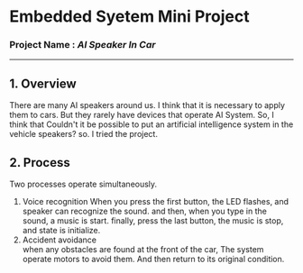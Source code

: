 # **Embedded Syetem Mini Project**
### Project Name : *AI Speaker In Car*
----------------------
## **1. Overview**
There are many AI speakers around us. I think that it is necessary to apply them to cars. But they rarely have devices that operate AI System. So, I think that Couldn't it be possible to put an artificial intelligence system in the vehicle speakers? so. I tried the project.

## **2. Process**
Two processes operate simultaneously.

1. Voice recognition
When you press the first button, the LED flashes, and speaker can recognize the sound. and then, when you type in the sound, a music is start. finally, press the last button, the music is stop, and state is initialize.
2. Accident avoidance  
when any obstacles are found at the front of the car, The system operate motors to avoid them. And then return to its original condition.

